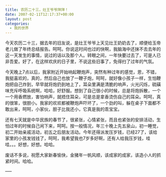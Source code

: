 ```yaml
---
title: 农历二十三，灶王爷爷拜拜！
date: 2007-02-11T12:17:37+00:00
layout: post
categories:
  - 我的世界
---
```


今天农历二十三，据去年的旧友说，是灶王爷爷上天见灶王奶奶去了，顺便给玉帝老儿做了年终总结报告。呵呵。你说这时间也过的快啊，我脑海中还抹不去去年的这一天发生的事情，说过的话以及那个人。转眼之间，一年快要过去了，可是人已非吾爱。好了，在这样欢庆的日子里，不说这些旧事了，免得扫了过年的气氛。

今天晚上7点以后，我家附近开始响起鞭炮声，突然有种过年的感觉，恩，不错，我挺喜欢的，真的，然后自己也放了一鞭子炮，呵呵，就好像小孩子一样，生怕鞭炮把自己炸到，早早就将炮扔到地上了，耳朵里满是清脆的响声，火光闪烁，硫磺味充斥呼吸系统啊，哈哈，好舒服。想到了自己很小的时候，总是将炮拆散，一个一个用香燃放，害怕响声，就捂住耳朵，可是总是拿香烫伤自己的耳朵。呵呵，真的很笨，很胆小。我家的欢欢都被鞭炮声吓坏了，一个劲的叫，躲在桌子下面都不敢出来，呵呵，小家伙，胆子比我还小，它真是我的乖宝宝。
<!--more-->
还有七天就是中华民族的春节了，很紧张，心情紧张，而且也紧张的安排活动，生怕过年的时候自己闲下来，呵呵。按一般情况，年三十晚上先五泉山，初一睡觉，初二开始亲戚活动，初五之后朋友活动。今年还得派发压岁钱，已经27了，该给家里的小孩发钱钱了，呵呵，我希望我也7岁多好啊，还有人给我压岁钱，哇哇。。。好想，好想。哈哈。

废话不多说，祝愿大家新春愉快，金猪年一帆风顺，该成家的成家，该造小人的抓紧时间。哈哈。

—–
